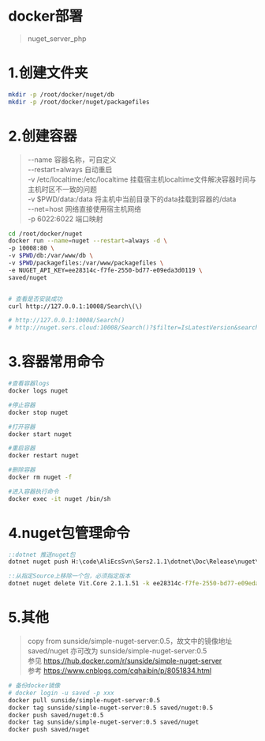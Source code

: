 # docker部署
> nuget_server_php


# 1.创建文件夹
``` bash
mkdir -p /root/docker/nuget/db 
mkdir -p /root/docker/nuget/packagefiles 
```

# 2.创建容器
> --name 容器名称，可自定义  
> --restart=always 自动重启  
> -v /etc/localtime:/etc/localtime 挂载宿主机localtime文件解决容器时间与主机时区不一致的问题  
> -v $PWD/data:/data 将主机中当前目录下的data挂载到容器的/data  
> --net=host 网络直接使用宿主机网络  
> -p 6022:6022 端口映射  

``` bash
cd /root/docker/nuget
docker run --name=nuget --restart=always -d \
-p 10008:80 \
-v $PWD/db:/var/www/db \
-v $PWD/packagefiles:/var/www/packagefiles \
-e NUGET_API_KEY=ee28314c-f7fe-2550-bd77-e09eda3d0119 \
saved/nuget


# 查看是否安装成功
curl http://127.0.0.1:10008/Search\(\)

# http://127.0.0.1:10008/Search()
# http://nuget.sers.cloud:10008/Search()?$filter=IsLatestVersion&searchTerm=''&targetFramework='netstandard2.0%7Cnetcoreapp2.1'&includePrerelease=false&$skip=0&$top=26&semVerLevel=2.0.0

```


# 3.容器常用命令

``` bash
#查看容器logs
docker logs nuget

#停止容器
docker stop nuget

#打开容器
docker start nuget

#重启容器
docker restart nuget

#删除容器
docker rm nuget -f

#进入容器执行命令
docker exec -it nuget /bin/sh
```

# 4.nuget包管理命令

``` cmd
::dotnet 推送nuget包
dotnet nuget push H:\code\AliEcsSvn\Sers2.1.1\dotnet\Doc\Release\nuget\Vit.Core.2.1.1.51.nupkg -k ee28314c-f7fe-2550-bd77-e09eda3d0119  -s http://nuget.sers.cloud:10008

::从指定Source上移除一个包，必须指定版本
dotnet nuget delete Vit.Core 2.1.1.51 -k ee28314c-f7fe-2550-bd77-e09eda3d0119 -s http://nuget.sers.cloud:10008

```


# 5.其他
> copy from sunside/simple-nuget-server:0.5，故文中的镜像地址 saved/nuget 亦可改为 sunside/simple-nuget-server:0.5  
> 参见 https://hub.docker.com/r/sunside/simple-nuget-server  
> 参考 https://www.cnblogs.com/cqhaibin/p/8051834.html

``` bash
# 备份docker镜像
# docker login -u saved -p xxx
docker pull sunside/simple-nuget-server:0.5
docker tag sunside/simple-nuget-server:0.5 saved/nuget:0.5
docker push saved/nuget:0.5
docker tag sunside/simple-nuget-server:0.5 saved/nuget
docker push saved/nuget
```
